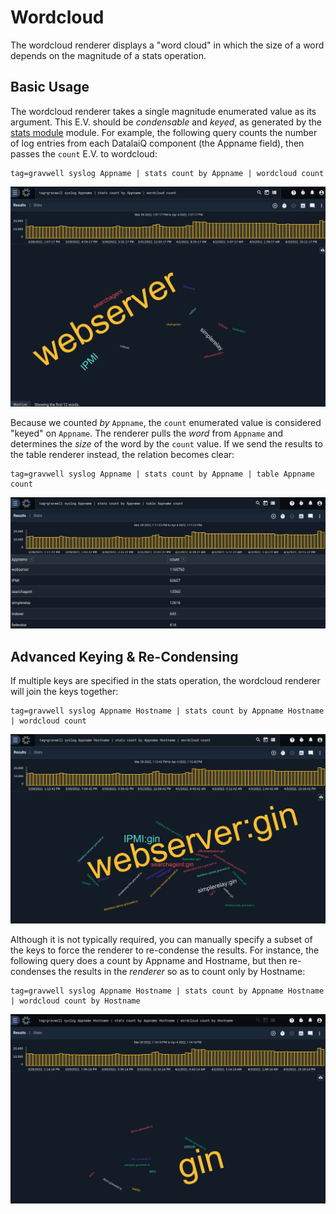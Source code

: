 # Wordcloud

The wordcloud renderer displays a "word cloud" in which the size of a word depends on the magnitude of a stats operation.

## Basic Usage

The wordcloud renderer takes a single magnitude enumerated value as its argument. This E.V. should be *condensable* and *keyed*, as generated by the [stats module](/search/stats/stats) module. For example, the following query counts the number of log entries from each DatalaiQ component (the Appname field), then passes the `count` E.V. to wordcloud:

```gravwell
tag=gravwell syslog Appname | stats count by Appname | wordcloud count
```

![](wordcloud.png)

Because we counted *by* `Appname`, the `count` enumerated value is considered "keyed" on `Appname`. The renderer pulls the *word* from `Appname` and determines the *size* of the word by the `count` value. If we send the results to the table renderer instead, the relation becomes clear:

```gravwell
tag=gravwell syslog Appname | stats count by Appname | table Appname count
```

![](wordcloud-table.png)

## Advanced Keying & Re-Condensing

If multiple keys are specified in the stats operation, the wordcloud renderer will join the keys together:

```gravwell
tag=gravwell syslog Appname Hostname | stats count by Appname Hostname | wordcloud count
```

![](wordcloud-keyed.png)

Although it is not typically required, you can manually specify a subset of the keys to force the renderer to re-condense the results. For instance, the following query does a count by Appname and Hostname, but then re-condenses the results in the *renderer* so as to count only by Hostname:

```gravwell
tag=gravwell syslog Appname Hostname | stats count by Appname Hostname | wordcloud count by Hostname
```

![](wordcloud-hostname.png)
